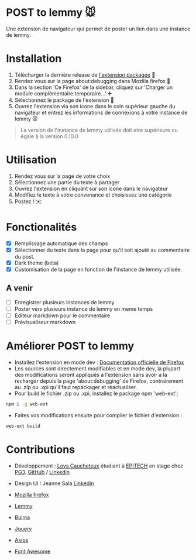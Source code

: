 # POST to lemmy :mouse:

Une extension de navigateur qui permet de poster un lien dans une instance de lemmy.

# Installation
1. Télécharger la dernière release de [l'extension packagée](https://github.com/NiceOpenSource/posttolemmy/releases/latest) :file_folder:
2. Rendez vous sur la page about:debugging dans Mozilla firefox :bug:
3. Dans la section 'Ce Firefox' de la sidebar, cliquez sur 'Charger un module complémentaire temporaire...' :heavy_plus_sign:
4. Sélectionnez le package de l'extension :open_file_folder:
5. Ouvrez l'extension via son icone dans le coin supérieur gauche du navigateur et entrez les informations de connexions à votre instance de lemmy :mouse:

> La version de l'instance de lemmy utilisée doit etre supérieure ou égale à la version 0.10.0

# Utilisation
1. Rendez vous sur la page de votre choix
2. Sélectionnez une partie du texte à partager
3. Ouvrez l'extension en cliquant sur son icone dans le navigateur
4. Modifiez le texte à votre convenance et choisissez une catégorie
5. Postez ! :envelope:

# Fonctionalités
- [x] Remplissage automatique des champs
- [x] Sélectionner du texte dans la page pour qu'il soit ajouté au commentaire du post.
- [x] Dark theme (beta)
- [x] Customisation de la page en fonction de l'instance de lemmy utilisée.

## A venir
- [ ] Enregistrer plusieurs instances de lemmy
- [ ] Poster vers plusieurs instance de lemmy en meme temps
- [ ] Editeur markdown pour le commentaire
- [ ] Prévisualiseur markdown

# Améliorer POST to lemmy
* Installez l'extension en mode dev : [Documentation officielle de  Firefox](https://developer.mozilla.org/fr/docs/Mozilla/Add-ons/WebExtensions/Your_first_WebExtension#installing)
* Les sources sont directement modifiables et en mode dev, la plupart des modifications seront appliqués à l'extension sans avoir a la recharger depuis la page 'about:debugging' de Firefox, contrairement au .zip ou .xpi qu'il faut repackager et réactualiser.
* Pour build le fichier .zip ou .xpi, installez le package npm 'web-ext';
```bash
npm i -g web-ext
```
* Faites vos modifications ensuite pour compiler le fichier d'extension :
```bash
web-ext build
```

# Contributions
* Développement : [Loys Caucheteux](https://cv.loys.me)  étudiant à [EPITECH](https://github.com/Epitech) en stage chez [PG3](https://github.com/pg3io). [GitHub](https://github.com/gummyWalrus) / [Linkedin](https://www.linkedin.com/in/loys-caucheteux-a99655205/)
* Design UI : Jeanne Sala [Linkedin](https://www.linkedin.com/in/jeanne-sala-846a55208/)
 
* [Mozilla firefox](https://developer.mozilla.org/fr/firefox)
* [Lemmy](https://join-lemmy.org)
* [Bulma](https://bulma.io/)
* [Jquery](https://jquery.com/)
* [Axios](https://www.npmjs.com/package/axios)
* [Font Awesome](https://www.fontawesome.com)
